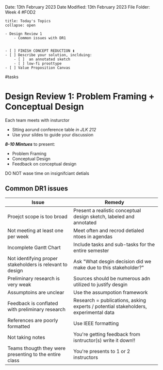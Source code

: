 Date: 13th February 2023
Date Modified: 13th February 2023
File Folder: Week 4
#FOD2  

```ad-abstract
title: Today's Topics
collapse: open

- Design Review 1
	- Common issues with DR1

```


```ad-todo

- [ ] FINISH CONCEPT REDUCTION ⏫ 
- [ ] Describe your solution, inclduing:
	- [ ]  an annotated sketch 
	- [ ] low-fi proottype
- [ ] Value Proposition Canvas

```

#tasks 

# Design Review 1: Problem Framing + Conceptual Design

Each team meets with insturctor

- Stting aorund conference table *in JLK 212*
- Use your sildes to guide your discussion

***8-10 Mintues*** to present:

- Problem Framing
- Conceptual Design
- Feedback on conceptual design

DO NOT wase time on insignifciant detials

## Common DR1 issues

| Issue                                                     | Remedy                                                                              |
| --------------------------------------------------------- | ----------------------------------------------------------------------------------- |
| Proejct scope is too broad                                | Present a realistic conceptual design sketch, labeled and annotated                 |
| Not meeting at least one per week                         | Meet often and recrod detialed ntoes in agendas                                     |
| Incomplete Gantt Chart                                    | Include tasks and sub-tasks for the entire semester                                 |
| Not identifying proper stakeholders is relevant to design | Ask "What desgin decision did we make due to this stakeholder?"                     |
| Preliminary research is very weak                         | Sources should be numerous adn utilized to justify desgin                                                                                    |
| Assumptoins are unclear                                   | Use the assumpotion framework                                                       |
| Feedback is conflated with preliminary research           | Research = publications, asking experts / potential stakeholders, experimental data |
| References are poorly formatted                           | Use IEEE formatting                                                                 |
| Not taking notes                                          | You're getting feedback from isntructor(s) write it down!!                          |
| Teams thougth they were presenting to the entire class    | You're presents to 1 or 2 instructors                                               |

